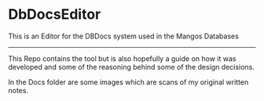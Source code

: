 DbDocsEditor
============

This is an Editor for the DBDocs system used in the Mangos Databases

---

This Repo contains the tool but is also hopefully a guide on how it was developed and some of the reasoning behind some of the design decisions.

In the Docs folder are some images which are scans of my original written notes.

